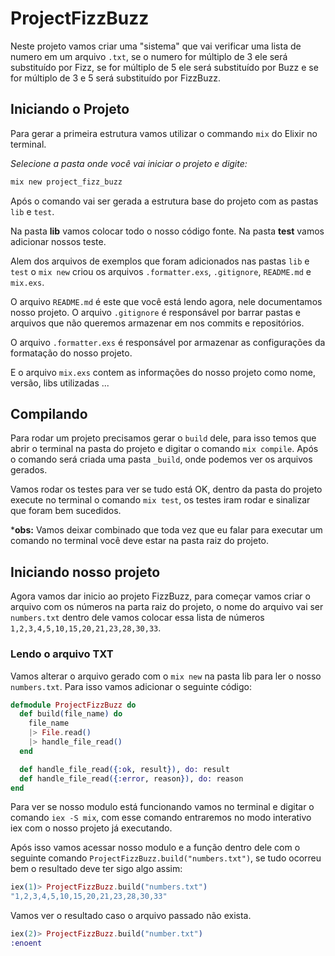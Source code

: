 # ProjectFizzBuzz

Neste projeto vamos criar uma "sistema" que vai verificar uma lista de numero em um arquivo `.txt`, se o numero for múltiplo de 3 ele será substituído por Fizz, se for múltiplo de 5 ele será substituído por Buzz e se for múltiplo de 3 e 5 será substituído por FizzBuzz. 

## Iniciando o Projeto

Para gerar a primeira estrutura vamos utilizar o commando `mix` do Elixir no terminal.

*Selecione a pasta onde você vai iniciar o projeto e digite:*
```sh
mix new project_fizz_buzz
```
Após o comando vai ser gerada a estrutura base do projeto com as pastas `lib` e `test`.

Na pasta **lib** vamos colocar todo o nosso código fonte.
Na pasta **test** vamos adicionar nossos teste.

Alem dos arquivos de exemplos que foram adicionados nas pastas `lib` e `test` o `mix new` criou os arquivos `.formatter.exs`, `.gitignore`, `README.md` e `mix.exs`.

O arquivo `README.md` é este que você está lendo agora, nele documentamos nosso projeto.
O arquivo `.gitignore` é responsável por barrar pastas e arquivos que não queremos armazenar em nos commits e repositórios.

O arquivo `.formatter.exs` é responsável por armazenar as configurações da formatação do nosso projeto.

E o arquivo `mix.exs` contem as informações do nosso projeto como nome, versão, libs utilizadas ...

## Compilando
Para rodar um projeto precisamos gerar o `build` dele, para isso temos que abrir o terminal na pasta do projeto e digitar o comando `mix compile`.
Após o comando será criada uma pasta `_build`, onde podemos ver os arquivos gerados.

Vamos rodar os testes para ver se tudo está OK, dentro da pasta do projeto execute no terminal o comando `mix test`, os testes iram rodar e sinalizar que foram bem sucedidos.

***obs:** Vamos deixar combinado que toda vez que eu falar para executar um comando no terminal você deve estar na pasta raiz do projeto.

## Iniciando nosso projeto
Agora vamos dar inicio ao projeto FizzBuzz, para começar vamos criar o arquivo com os números na parta raiz do projeto, o nome do arquivo vai ser `numbers.txt` dentro dele vamos colocar essa lista de números `1,2,3,4,5,10,15,20,21,23,28,30,33`.

### Lendo o arquivo TXT
Vamos alterar o arquivo gerado com o `mix new` na pasta lib para ler o nosso `numbers.txt`.
Para isso vamos adicionar o seguinte código:
```elixir
defmodule ProjectFizzBuzz do
  def build(file_name) do
    file_name
    |> File.read()
    |> handle_file_read()
  end

  def handle_file_read({:ok, result}), do: result
  def handle_file_read({:error, reason}), do: reason
end
```
Para ver se nosso modulo está funcionando vamos no terminal e digitar o comando `iex -S mix`, com esse comando entraremos no modo interativo iex com o nosso projeto já executando.

Após isso vamos acessar nosso modulo e a função dentro dele com o seguinte comando `ProjectFizzBuzz.build("numbers.txt")`, se tudo ocorreu bem o resultado deve ter sigo algo assim:
```elixir
iex(1)> ProjectFizzBuzz.build("numbers.txt")
"1,2,3,4,5,10,15,20,21,23,28,30,33"
```
Vamos ver o resultado caso o arquivo passado não exista.
```elixir
iex(2)> ProjectFizzBuzz.build("number.txt") 
:enoent
```